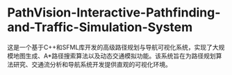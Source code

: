 # PathVision-Interactive-Pathfinding-and-Traffic-Simulation-System
这是一个基于C++和SFML库开发的高级路径规划与导航可视化系统，实现了大规模地图生成、A*路径搜索算法以及动态交通模拟功能。该系统旨在为路径规划算法研究、交通流分析和导航系统开发提供直观的可视化环境。
